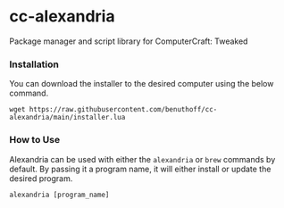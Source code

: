 # cc-alexandria
Package manager and script library for ComputerCraft: Tweaked

### Installation
You can download the installer to the desired computer using the below command.

```
wget https://raw.githubusercontent.com/benuthoff/cc-alexandria/main/installer.lua
```

### How to Use
Alexandria can be used with either the `alexandria` or `brew` commands by default. By passing it a program name, it will either install or update the desired program.

```
alexandria [program_name]
```
